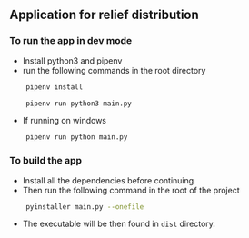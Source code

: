 ## Application for relief distribution

### To run the app in dev mode

- Install python3 and pipenv
- run the following commands in the root directory

```bash
    pipenv install
```

```bash
    pipenv run python3 main.py
```

- If running on windows 
```bash
    pipenv run python main.py
```

### To build the app

- Install all the dependencies before continuing
- Then run the following command in the root of the project

```bash
    pyinstaller main.py --onefile
```
- The executable will be then found in `dist` directory.